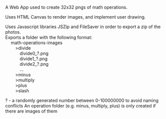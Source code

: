 A Web App used to create 32x32 pngs of math operations.

Uses HTML Canvas to render images, and implement user drawing.

Uses Javascript libraries JSZip and FileSaver in order to export a zip of the photos.
<br>Exports a folder with the following format:
<br>&emsp;  math-operations-images
<br>&emsp;&emsp;      >divide
<br>&emsp;&emsp;&emsp;          divide0_?.png
<br>&emsp;&emsp;&emsp;          divide1_?.png
<br>&emsp;&emsp;&emsp;          divide2_?.png
<br>&emsp;&emsp;&emsp;          ...
<br>&emsp;&emsp;      >minus
<br>&emsp;&emsp;      >multiply
<br>&emsp;&emsp;      >plus
<br>&emsp;&emsp;      >slash
      
? - a randomly generated number between 0-100000000 to avoid naming conflicts
An operation folder (e.g. minus, multiply, plus) is only created if there are images of them

